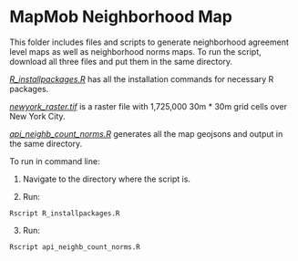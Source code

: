 # MapMob Neighborhood Map

This folder includes files and scripts to generate neighborhood agreement level maps as well as neighborhood norms maps. To run the script, download all three files and put them in the same directory. 

[*R_installpackages.R*](R_installpackages.R) has all the installation commands for necessary R packages. 

[*newyork_raster.tif*](newyork_raster.tif) is a raster file with 1,725,000 30m * 30m grid cells over New York City. 

[*api_neighb_count_norms.R*](api_neighb_count_norms.R) generates all the map geojsons and output in the same directory. 

To run in command line: 

1. Navigate to the directory where the script is. 

2. Run:
```
Rscript R_installpackages.R
```
3. Run:
```
Rscript api_neighb_count_norms.R
```
